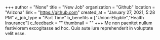 +++
author = "None"
title = "New Job"
organization = "Github"
location = "Arizona"
link = "https://github.com"
created_at = "January 27, 2021, 5:28 PM"
a_job_type = "Part Time"
b_benefits = ["Union-Eligible","Health Insurance"]
c_feedback = ""
thumbnail = ""
+++
Me non paenitet nullum festiviorem excogitasse ad hoc. Quis aute iure reprehenderit in voluptate velit esse.